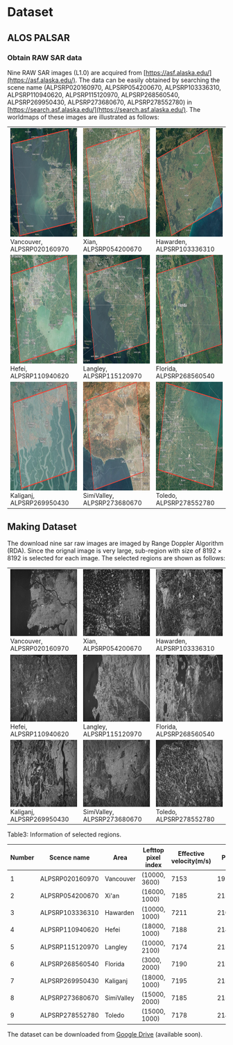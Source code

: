 
# Dataset

## ALOS PALSAR

### Obtain RAW SAR data

Nine RAW SAR images (L1.0) are acquired from [https://asf.alaska.edu/](https://asf.alaska.edu/). The data can be easily obtained by searching the scene name (ALPSRP020160970, ALPSRP054200670, ALPSRP103336310, ALPSRP110940620, ALPSRP115120970, ALPSRP268560540, ALPSRP269950430, ALPSRP273680670, ALPSRP278552780) in [https://search.asf.alaska.edu/](https://search.asf.alaska.edu/). The worldmaps of these images are illustrated as follows:

|                                                              |                                                              |                                                              |
| ------------------------------------------------------------ | ------------------------------------------------------------ | ------------------------------------------------------------ |
| <img src="./WorldMap/Vancouver.png" alt="Vancouver, ALPSRP020160970" title="Vancouver, ALPSRP020160970" width="250" height="250" /> Vancouver, ALPSRP020160970 | <img src="./WorldMap/Xian.png" alt="Xian, ALPSRP054200670" title="Xian, ALPSRP054200670" height="250" width="250" /> Xian, ALPSRP054200670 | <img src="./WorldMap/Hawarden.png" alt="Hawarden, ALPSRP103336310" title="Hawarden, ALPSRP103336310" height="250" width="250" /> Hawarden, ALPSRP103336310 |
| <img src="./WorldMap/Hefei.png" alt="Hefei, ALPSRP110940620" title="Hefei, ALPSRP110940620" height="250" width="250" /> Hefei, ALPSRP110940620 | <img src="./WorldMap/Langley.png" alt="Langley, ALPSRP115120970" title="Langley, ALPSRP115120970" height="250" width="250" /> Langley, ALPSRP115120970 | <img src="./WorldMap/Florida.png" alt="Florida, ALPSRP268560540" title="Florida, ALPSRP268560540" height="250" width="250" /> Florida, ALPSRP268560540 |
| <img src="./WorldMap/Kaliganj.png" alt="Kaliganj, ALPSRP269950430" title="Kaliganj, ALPSRP269950430" height="250" width="250" /> Kaliganj, ALPSRP269950430 | <img src="./WorldMap/SimiValley.png" alt="SimiValley, ALPSRP273680670" title="SimiValley, ALPSRP273680670" height="250" width="250" /> SimiValley, ALPSRP273680670 | <img src="./WorldMap/Toledo.png" alt="Toledo, ALPSRP278552780" title="Toledo, ALPSRP278552780" height="250" width="250" /> Toledo, ALPSRP278552780 |


## Making Dataset

The download nine sar raw images are imaged by Range Doppler Algorithm (RDA). Since the orignal image is very large, sub-region with size of $8192×8192$ is selected for each image. The selected regions are shown as follows: 

|   |   |   |
|---|---|---|
| ![Vancouver, ALPSRP020160970](./SelectedRegion/Vancouver.png "Vancouver, ALPSRP020160970") Vancouver, ALPSRP020160970  | ![Xian, ALPSRP054200670](./SelectedRegion/Xian.png "Xian, ALPSRP054200670") Xian, ALPSRP054200670  | ![Hawarden, ALPSRP103336310](./SelectedRegion/Hawarden.png "Hawarden, ALPSRP103336310") Hawarden, ALPSRP103336310  |
| ![Hefei, ALPSRP110940620](./SelectedRegion/Hefei.png "Hefei, ALPSRP110940620") Hefei, ALPSRP110940620  | ![Langley, ALPSRP115120970](./SelectedRegion/Langley.png "Langley, ALPSRP115120970") Langley, ALPSRP115120970  | ![Florida, ALPSRP268560540](./SelectedRegion/Florida.png "Florida, ALPSRP268560540") Florida, ALPSRP268560540  |
| ![Kaliganj, ALPSRP269950430](./SelectedRegion/Kaliganj.png "Kaliganj, ALPSRP269950430") Kaliganj, ALPSRP269950430  | ![SimiValley, ALPSRP273680670](./SelectedRegion/SimiValley.png "SimiValley, ALPSRP273680670") SimiValley, ALPSRP273680670  | ![Toledo, ALPSRP278552780](./SelectedRegion/Toledo.png "Toledo, ALPSRP278552780") Toledo, ALPSRP278552780  |

Table3: Information of  selected regions.

| Number   | Scence name  | Area  | Lefttop pixel index  | Effective velocity(m/s)  | PRF(Hz) |
|---|---|---|---|---|---|
| 1  | ALPSRP020160970  | Vancouver  | (10000, 3600)  | 7153  | 1912.0459  |
| 2  | ALPSRP054200670  | Xi'an      | (16000, 1000)  | 7185  | 2159.8272  |
| 3  | ALPSRP103336310  | Hawarden   | (10000, 1000)  | 7211  | 2105.2632  |
| 4  | ALPSRP110940620  | Hefei      | (18000, 1000)  | 7188  | 2145.9227  |
| 5  | ALPSRP115120970  | Langley    | (10000, 2100)  | 7174  | 2155.1724  |
| 6  | ALPSRP268560540  | Florida    | (3000, 2000)   | 7190  | 2159.8272  |
| 7  | ALPSRP269950430  | Kaliganj   | (18000, 1000)  | 7195  | 2159.8272  |
| 8  | ALPSRP273680670  | SimiValley | (15000, 2000)  | 7185  | 2155.1724  |
| 9  | ALPSRP278552780  | Toledo     | (15000, 1000)  | 7178  | 2141.3276  |



The dataset can be downloaded from [Google Drive]() (available soon).





